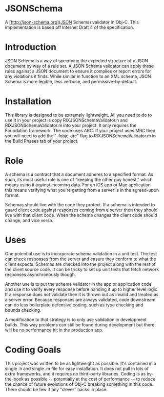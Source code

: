 JSONSchema
==========

A [http://json-schema.org](JSON Schema) validator in Obj-C. This implementation is based off Internet Draft 4 of the specification.

# Introduction

JSON Schema is a way of specifying the expected structure of a JSON document by way of a rule set. A JSON Schema validator can apply these rules against a JSON document to ensure it complies or report errors for any violations it finds. While similar in function to an XML schema, JSON Schema is more legible, less verbose, and permissive-by-default.

# Installation

This library is designed to be extremely lightweight. All you need to do to use it in your project is copy RIXJSONSchemaValidator.h and RIXJSONSchemaValidator.m into your project. It only requires the Foundation framework. The code uses ARC. If your project uses MRC then you will need to add the "-fobjc-arc" flag to RIXJSONSchemaValidator.m in the Build Phases tab of your project.

# Role

A schema is a contract that a document adheres to a specified format. As such, its most useful role is one of "keeping the other guy honest," which means using it against incoming data. For an iOS app or Mac application this means verifying what you're getting from a server is in the agreed-upon format.

Schemas should live with the code they protect. If a schema is intended to guard client code against responses coming from a server then they should live with that client code. When the schema changes the client code should change, and vice versa.

# Uses

One potential use is to incorporate schema validation in a unit test. The test can check responses from the server and ensure they conform to what the client expects. Schemas are checked into the project along with the rest of the client source code. It can be tricky to set up unit tests that fetch network responses asynchronously though.

Another use is to put the schema validator in the app or application code and use it to verify every response before handing it up to higher level logic. If a response does not validate then it is thrown out as invalid and treated as a server error. Because responses are always validated, code downstream can do less boilerplate defensive coding, such as type checking and bounds checking.

A modification to that strategy is to only use validation in development builds. This way problems can still be found during development but there will be no performance hit in the production app.

# Coding Goals

This project was written to be as lightweight as possible. It's contained in a single .h and single .m file for easy installation. It does not pull in lots of extra frameworks, and it requires no third-party libraries. Coding is as by-the-book as possible -- potentially at the cost of performance -- to reduce the chance of future evolutions of Obj-C breaking something in this code. There should be few if any "clever" hacks in place.
